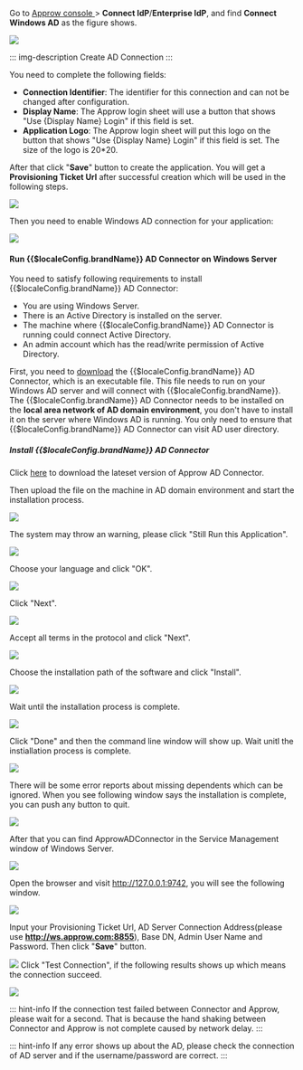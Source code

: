 <IntegrationDetailCard title="Install AD Connector on Windows Server">

Go to [Approw console ](https://console.approw.com/console/userpool) > **Connect IdP**/**Enterprise IdP**, and find **Connect Windows AD** as the figure shows.

![](https://cdn.authing.cn/img/20210126190459.png)

::: img-description
Create AD Connection
:::

You need to complete the following fields:

- **Connection Identifier**: The identifier for this connection and can not be changed after configuration.
- **Display Name**: The Approw login sheet will use a button that shows "Use {Display Name} Login" if this field is set.
- **Application Logo**: The Approw login sheet will put this logo on the button that shows "Use {Display Name} Login" if this field is set. The size of the logo is 20*20.

After that click "**Save**" button to create the application. You will get a **Provisioning Ticket Url** after successful creation which will be used in the following steps.

![](https://cdn.authing.cn/blog/20201109141645.png)

Then you need to enable Windows AD connection for your application:

![](https://cdn.authing.cn/img/20210126190629.png)

#### Run {{$localeConfig.brandName}} AD Connector on Windows Server

You need to satisfy following requirements to install {{$localeConfig.brandName}} AD Connector:

- You are using Windows Server.
- There is an Active Directory is installed on the server.
- The machine where {{$localeConfig.brandName}} AD Connector is running could connect Active Directory.
- An admin account which has the read/write permission of Active Directory.

First, you need to [download](https://download.approw.com/app/Approw-AD-Connector-latest.exe) the {{$localeConfig.brandName}} AD Connector, which is an executable file. This file needs to run on your Windows AD server and will connect with {{$localeConfig.brandName}}. The {{$localeConfig.brandName}} AD Connector needs to be installed on the **local area network of AD domain environment**, you don't have to install it on the server where Windows AD is running. You only need to ensure that {{$localeConfig.brandName}} AD Connector can visit AD user directory.

##### Install {{$localeConfig.brandName}} AD Connector

Click [here](https://download.approw.com/app/Approw-AD-Connector-latest.exe) to download the lateset version of Approw AD Connector.

Then upload the file on the machine in AD domain environment and start the installation process.

![](https://cdn.authing.cn/docs/20200414213654.png)

The system may throw an warning, please click "Still Run this Application".

![](https://cdn.authing.cn/blog/image%20%28521%29.png)

Choose your language and click "OK".

![](https://cdn.authing.cn/docs/20200414213931.png)

Click "Next".

![](https://cdn.authing.cn/blog/20201109213415.png)

Accept all terms in the protocol and click "Next".

![](https://cdn.authing.cn/blog/20201109213443.png)

Choose the installation path of the software and click "Install".

![](https://cdn.authing.cn/blog/20201109213500.png)

Wait until the installation process is complete.

![](https://cdn.authing.cn/blog/20201109213517.png)

Click "Done" and then the command line window will show up. Wait unitl the instiallation process is complete.

![](https://cdn.authing.cn/docs/20200414214751.png)

There will be some error reports about missing dependents which can be ignored. When you see following window says the installation is complete, you can push any button to quit.

![](https://cdn.authing.cn/docs/20200414214912.png)

After that you can find ApprowADConnector in the Service Management window of Windows Server.

![](https://cdn.authing.cn/blog/20201109214605.png)

Open the browser and visit http://127.0.0.1:9742, you will see the following window.

![](https://cdn.authing.cn/docs/eirog1.png)

Input your Provisioning Ticket Url, AD Server Connection Address(please use **http://ws.approw.com:8855**), Base DN, Admin User Name and Password. Then click "**Save**" button.

![](https://cdn.authing.cn/docs/serths2.png)
Click "Test Connection", if the following results shows up which means the connection succeed.

![](https://cdn.authing.cn/docs/20200414220049.png)

::: hint-info
If the connection test failed between Connector and Approw, please wait for a second. That is because the hand shaking between Connector and Approw is not complete caused by network delay.
:::

::: hint-info
If any error shows up about the AD, please check the connection of AD server and if the username/password are correct. 
:::

</IntegrationDetailCard>
